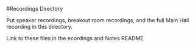 #Recordings Directory

Put speaker recordings, breakout room recordings, and the full Main Hall recording in this directory. 

Link to these files in the ecordings and Notes README
